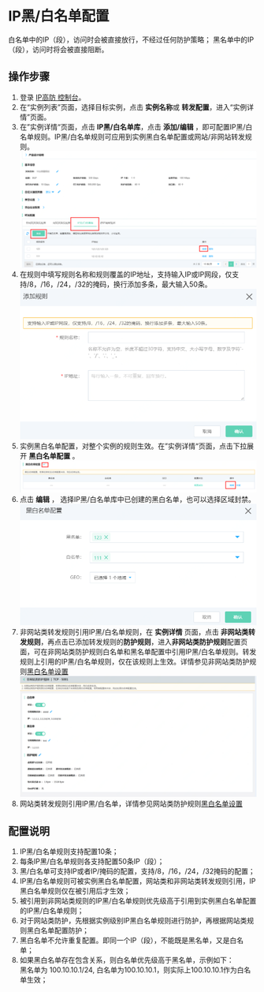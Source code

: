 # IP黑/白名单配置

白名单中的IP（段），访问时会被直接放行，不经过任何防护策略；
黑名单中的IP（段），访问时将会被直接阻断。

## 操作步骤
1. 登录 [IP高防 控制台](https://ip-anti-console.jdcloud.com/instancelist)。
2. 在“实例列表”页面，选择目标实例，点击 **实例名称**或 **转发配置**，进入“实例详情”页面。
3. 在”实例详情“页面，点击 **IP黑/白名单库**，点击 **添加/编辑** ，即可配置IP黑/白名单规则。IP黑/白名单规则可应用到实例黑白名单配置或网站/非网站转发规则。
![](../../../../image/Advanced%20Anti-DDoS/ip-white-black-list-04.png)
4. 在规则中填写规则名称和规则覆盖的IP地址，支持输入IP或IP网段，仅支持/8，/16，/24，/32的掩码，换行添加多条，最大输入50条。</br>
![](../../../../image/Advanced%20Anti-DDoS/ip-white-black-list-05.png)
5. 实例黑白名单配置，对整个实例的规则生效。在”实例详情“页面，点击下拉展开 **黑白名单配置** 。</br>
![](../../../../image/Advanced%20Anti-DDoS/ip-white-black-list-06.png)
6. 点击 **编辑** ， 选择IP黑/白名单库中已创建的黑白名单，也可以选择区域封禁。</br>
![](../../../../image/Advanced%20Anti-DDoS/ip-white-black-list-07.png)
7. 非网站类转发规则引用IP黑/白名单规则，在 **实例详情** 页面，点击 **非网站类转发规则**，再点击已添加转发规则的**防护规则**，进入**非网站类防护规则**配置页面，可在非网站类防护规则白名单和黑名单配置中引用IP黑/白名单规则。转发规则上引用的IP黑/白名单规则，仅在该规则上生效。详情参见非网站类防护规则[黑白名单设置](Net-Service-Protection-Setting/Whitelist-Rules-Setting.md)
![](../../../../image/Advanced%20Anti-DDoS/ip-white-black-list-03.png)
8. 网站类转发规则引用IP黑/白名单，详情参见网站类防护规则[黑白名单设置](Web-service-Protection-Settings/URL-Whitelist-Rules-Setting.md)

## 配置说明
1. IP黑/白名单规则支持配置10条； 
2. 每条IP黑/白名单规则各支持配置50条IP（段）；
3. 黑/白名单可支持IP或者IP/掩码的配置，支持/8，/16，/24，/32掩码的配置；
4. IP黑/白名单规则可被实例黑白名单配置，网站类和非网站类转发规则引用，IP黑白名单规则仅在被引用后才生效；
5. 被引用到非网站类规则的IP黑/白名单规则优先级高于引用到实例黑白名单配置的IP黑/白名单规则；
6. 对于网站类防护，先根据实例级别IP黑白名单规则进行防护，再根据网站类规则黑白名单配置防护；
7. 黑白名单不允许重复配置。即同一个IP（段），不能既是黑名单，又是白名单；
8. 如果黑白名单存在包含关系，则白名单优先级高于黑名单，示例如下：</BR>
黑名单为 100.10.10.1/24, 白名单为100.10.10.1，则实际上100.10.10.1作为白名单生效；



